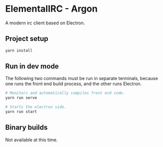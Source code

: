 # ElementalIRC - Argon
A modern irc client based on Electron.

## Project setup
```bash
yarn install
```

## Run in dev mode
The following two commands must be run in separate terminals, because one runs the front end build process, and the other runs Electron.

```bash
# Monitors and automatically compiles front end code.
yarn run serve

# Starts the electron side.
yarn run start
```

## Binary builds
Not available at this time.
